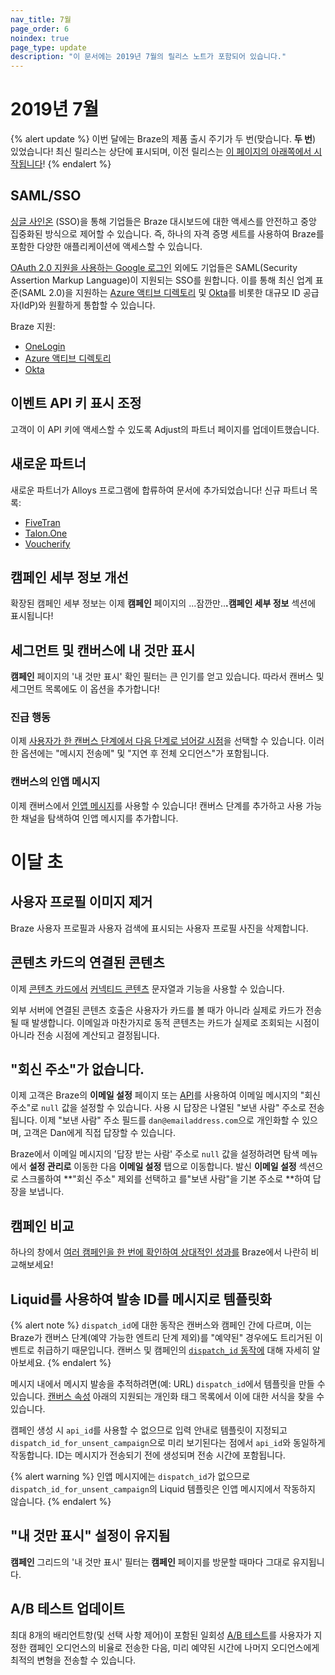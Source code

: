 ```yaml
---
nav_title: 7월
page_order: 6
noindex: true
page_type: update
description: "이 문서에는 2019년 7월의 릴리스 노트가 포함되어 있습니다."
---
```


# 2019년 7월

{% alert update %}
이번 달에는 Braze의 제품 출시 주기가 두 번(맞습니다. **두 번**) 있었습니다! 최신 릴리스는 상단에 표시되며, 이전 릴리스는 [이 페이지의 아래쪽에서 시작됩니다](#earlier-this-month)!
{% endalert %}

## SAML/SSO

[싱글 사인온]({{site.baseurl}}/user_guide/administrative/access_braze/single_sign_on/) (SSO)을 통해 기업들은 Braze 대시보드에 대한 액세스를 안전하고 중앙 집중화된 방식으로 제어할 수 있습니다. 즉, 하나의 자격 증명 세트를 사용하여 Braze를 포함한 다양한 애플리케이션에 액세스할 수 있습니다.

[OAuth 2.0 지원을 사용하는 Google 로그인](https://developers.google.com/identity/protocols/OAuth2) 외에도 기업들은 SAML(Security Assertion Markup Language)이 지원되는 SSO를 원합니다. 이를 통해 최신 업계 표준(SAML 2.0)을 지원하는 [Azure 액티브 디렉토리]({{site.baseurl}}/user_guide/administrative/access_braze/single_sign_on/azure_ad/) 및 [Okta]({{site.baseurl}}/user_guide/administrative/access_braze/single_sign_on/okta/)를 비롯한 대규모 ID 공급자(IdP)와 원활하게 통합할 수 있습니다.

Braze 지원:
- [OneLogin]({{site.baseurl}}/user_guide/administrative/access_braze/single_sign_on/onelogin/)
- [Azure 액티브 디렉토리]({{site.baseurl}}/user_guide/administrative/access_braze/single_sign_on/azure_ad/)
- [Okta]({{site.baseurl}}/user_guide/administrative/access_braze/single_sign_on/okta/)

## 이벤트 API 키 표시 조정

고객이 이 API 키에 액세스할 수 있도록 Adjust의 파트너 페이지를 업데이트했습니다.

## 새로운 파트너

새로운 파트너가 Alloys 프로그램에 합류하여 문서에 추가되었습니다! 신규 파트너 목록:
- [FiveTran]({{site.baseurl}}/partners/fivetran/)
- [Talon.One]({{site.baseurl}}/partners/talonone/)
- [Voucherify]({{site.baseurl}}/partners/voucherify/)

## 캠페인 세부 정보 개선

확장된 캠페인 세부 정보는 이제 **캠페인** 페이지의 ...잠깐만..**.캠페인 세부 정보** 섹션에 표시됩니다!

## 세그먼트 및 캔버스에 내 것만 표시

**캠페인** 페이지의 '내 것만 표시' 확인 필터는 큰 인기를 얻고 있습니다. 따라서 캔버스 및 세그먼트 목록에도 이 옵션을 추가합니다!

### 진급 행동

이제 [사용자가 한 캔버스 단계에서 다음 단계로 넘어갈 시점]({{site.baseurl}}/user_guide/engagement_tools/canvas/create_a_canvas/advancement/)을 선택할 수 있습니다. 이러한 옵션에는 "메시지 전송메" 및 "지연 후 전체 오디언스"가 포함됩니다.

### 캔버스의 인앱 메시지

이제 캔버스에서 [인앱 메시지]({{site.baseurl}}/user_guide/engagement_tools/canvas/create_a_canvas/in-app_messages_in_canvas/)를 사용할 수 있습니다! 캔버스 단계를 추가하고 사용 가능한 채널을 탐색하여 인앱 메시지를 추가합니다.

# 이달 초

## 사용자 프로필 이미지 제거

Braze 사용자 프로필과 사용자 검색에 표시되는 사용자 프로필 사진을 삭제합니다.

## 콘텐츠 카드의 연결된 콘텐츠

이제 [콘텐츠 카드에서]({{site.baseurl}}/user_guide/message_building_by_channel/content_cards/overview/) [커넥티드 콘텐츠]({{site.baseurl}}/user_guide/personalization_and_dynamic_content/connected_content/about_connected_content/#about-connected-content) 문자열과 기능을 사용할 수 있습니다.

외부 서버에 연결된 콘텐츠 호출은 사용자가 카드를 볼 때가 아니라 실제로 카드가 전송될 때 발생합니다. 이메일과 마찬가지로 동적 콘텐츠는 카드가 실제로 조회되는 시점이 아니라 전송 시점에 계산되고 결정됩니다.

## "회신 주소"가 없습니다.

이제 고객은 Braze의 **이메일 설정** 페이지 또는 [API]({{site.baseurl}}/api/endpoints/messaging/#email-object-specification)를 사용하여 이메일 메시지의 "회신 주소"로 `null` 값을 설정할 수 있습니다.  사용 시 답장은 나열된 "보낸 사람" 주소로 전송됩니다.  이제 "보낸 사람" 주소 필드를 `dan@emailaddress.com`으로 개인화할 수 있으며, 고객은 Dan에게 직접 답장할 수 있습니다.

Braze에서 이메일 메시지의 '답장 받는 사람' 주소로 `null` 값을 설정하려면 탐색 메뉴에서 **설정 관리로** 이동한 다음 **이메일 설정** 탭으로 이동합니다. 발신 **이메일 설정** 섹션으로 스크롤하여 **"회신 주소" 제외를 선택하고 를"보낸 사람"을 기본 주소로 **하여 답장을 보냅니다.

## 캠페인 비교

하나의 창에서 [여러 캠페인을 한 번에 확인하여 상대적인 성과를]({{site.baseurl}}/user_guide/engagement_tools/campaigns/testing_and_more/comparing_campaigns/) Braze에서 나란히 비교해보세요!

## Liquid를 사용하여 발송 ID를 메시지로 템플릿화

{% alert note %}
`dispatch_id`에 대한 동작은 캔버스와 캠페인 간에 다르며, 이는 Braze가 캔버스 단계(예약 가능한 엔트리 단계 제외)를 "예약된" 경우에도 트리거된 이벤트로 취급하기 때문입니다. 캔버스 및 캠페인의 [`dispatch_id` 동작에]({{site.baseurl}}/help/help_articles/data/dispatch_id/) 대해 자세히 알아보세요.
{% endalert %}

메시지 내에서 메시지 발송을 추적하려면(예: URL) `dispatch_id`에서 템플릿을 만들 수 있습니다. [캔버스 속성]({{site.baseurl}}/user_guide/personalization_and_dynamic_content/liquid/supported_personalization_tags/) 아래의 지원되는 개인화 태그 목록에서 이에 대한 서식을 찾을 수 있습니다.

캠페인 생성 시 `api_id`를 사용할 수 없으므로 입력 안내로 템플릿이 지정되고 `dispatch_id_for_unsent_campaign`으로 미리 보기된다는 점에서 `api_id`와 동일하게 작동합니다. ID는 메시지가 전송되기 전에 생성되며 전송 시간에 포함됩니다.

{% alert warning %}
인앱 메시지에는 `dispatch_id`가 없으므로 `dispatch_id_for_unsent_campaign`의 Liquid 템플릿은 인앱 메시지에서 작동하지 않습니다.
{% endalert %}

## "내 것만 표시" 설정이 유지됨

**캠페인** 그리드의 '내 것만 표시' 필터는 **캠페인** 페이지를 방문할 때마다 그대로 유지됩니다.

## A/B 테스트 업데이트

최대 8개의 배리언트항(및 선택 사항 제어)이 포함된 일회성 [A/B 테스트]({{site.baseurl}}/user_guide/engagement_tools/campaigns/testing_and_more/multivariate_testing/)를 사용자가 지정한 캠페인 오디언스의 비율로 전송한 다음, 미리 예약된 시간에 나머지 오디언스에게 최적의 변형을 전송할 수 있습니다.
